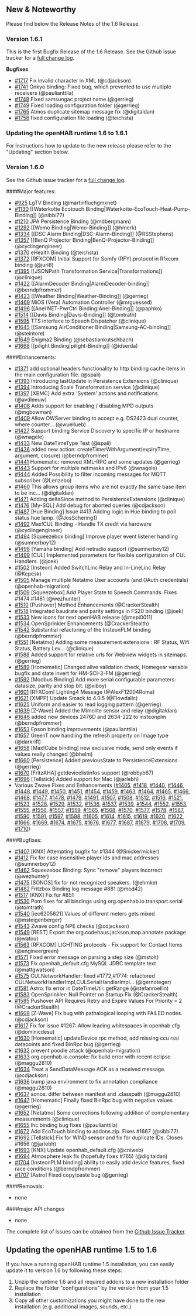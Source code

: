 ## New & Noteworthy

Please find below the Release Notes of the 1.6 Release.

### Version 1.6.1

This is the first Bugfix Release of the 1.6 Release. See the Github issue tracker for a [full change log](https://github.com/openhab/openhab/issues?q=milestone%3A1.6.1).

**Bugfixes**

- [#1717](https://github.com/openhab/openhab/pull/1717) Fix invalid character in XML (@cdjackson)
- [#1741](https://github.com/openhab/openhab/pull/1741) Onkyo binding: Fixed bug, which prevented to use multiple receivers (@paulianttila)
- [#1748](https://github.com/openhab/openhab/pull/1748) Fixed samsungac project name (@gerrieg)
- [#1749](https://github.com/openhab/openhab/pull/1749) Fixed loading configuration folder (@gerrieg)
- [#1765](https://github.com/openhab/openhab/pull/1765) Atmos duplicate sitemap message fix (@digitaldan)
- [#1758](https://github.com/openhab/openhab/pull/1758) fixed configuration file loading (@teichsta)

### Updating the openHAB runtime 1.6 to 1.6.1

For instructions how to update to the new release please refer to the "Updating" section below.

### Version 1.6.0

See the Github issue tracker for a [full change log](https://github.com/openhab/openhab/issues?milestone=5&page=1&state=closed).

####Major features:
- [#925](https://github.com/openhab/openhab/pull/925) LgTV Binding (@martinfluchgmxnet)
- [#1130](https://github.com/openhab/openhab/pull/1130) [[Waterkotte Ecotouch Binding|Waterkotte-EcoTouch-Heat-Pump-Binding]] (@sibbi77)
- [#1210](https://github.com/openhab/openhab/pull/1210) JPA Persistence Binding (@mdbergmann)
- [#1292](https://github.com/openhab/openhab/pull/1292) [[Wemo Binding|Wemo-Binding]] (@hmerk)
- [#1334](https://github.com/openhab/openhab/pull/1334) [[DSC Alarm Binding|DSC-Alarm-Binding]] (@RSStephens)
- [#1357](https://github.com/openhab/openhab/pull/1357) [[BenQ Projector Binding|BenQ-Projector-Binding]] (@cyclingengineer)
- [#1370](https://github.com/openhab/openhab/pull/1370) eHealth Binding (@teichsta)
- [#1372](https://github.com/openhab/openhab/pull/1372) [RFXCOM] Initial Support for Somfy (RFY) protocol in Rfxcom binding (@juri8)
- [#1395](https://github.com/openhab/openhab/pull/1395) [[JSONPath Transformation Service|Transformations]] (@clinique)
- [#1422](https://github.com/openhab/openhab/pull/1422) [[AlarmDecoder Binding|AlarmDecoder-binding]] (@berndpfrommer)
- [#1423](https://github.com/openhab/openhab/pull/1423) [[Weather Binding|Weather-Binding]] (@gerrieg)
- [#1469](https://github.com/openhab/openhab/pull/1469) MiOS (Vera) Automation Controller (@mrguessed)
- [#1496](https://github.com/openhab/openhab/pull/1496) [[Anel NET-PwrCtrl Binding|Anel-Binding]] (@paphko)
- [#1514](https://github.com/openhab/openhab/pull/1514) [[Davis Binding|Davis-Binding]] (@tomtrath)
- [#1595](https://github.com/openhab/openhab/pull/1595) TTS interface to Speech Dispatcher (@clinique)
- [#1645](https://github.com/openhab/openhab/pull/1645) [[Samsung AirConditioner Binding|Samsung-AC-binding]] (@steintore)
- [#1649](https://github.com/openhab/openhab/pull/1649) Enigma2 Binding (@sebastiankutschbach)
- [#1668](https://github.com/openhab/openhab/pull/1668) [[pilight Binding|pilight-Binding]] (@idserda)

####Enhancements:

- [#1371](https://github.com/openhab/openhab/pull/1371) add optional headers functionality to http binding cache items in the main configuration file. (@spali)
- [#1393](https://github.com/openhab/openhab/pull/1393) Introducing lastUpdate in Persistence Extensions (@clinique)
- [#1394](https://github.com/openhab/openhab/pull/1394) Introducing Scale Transformation service (@clinique)
- [#1397](https://github.com/openhab/openhab/pull/1397) [XBMC] Add extra 'System' actions and notifications. (@avdleeuw)
- [#1408](https://github.com/openhab/openhab/pull/1408) Adds support for enabling / disabling MPD outputs (@mgbowman)
- [#1409](https://github.com/openhab/openhab/pull/1409) Allow OWServer binding to accept e.g. DS2423 dual counter, where counter... (@wuellueb)
- [#1427](https://github.com/openhab/openhab/pull/1427) Support binding Service Discovery to specific IP or hostname (@wnagele)
- [#1433](https://github.com/openhab/openhab/pull/1433) New DateTimeType Test (@spali)
- [#1436](https://github.com/openhab/openhab/pull/1436) added new action: createTimerWithArgument(expiryTime, argument, closure) (@berndpfrommer)
- [#1441](https://github.com/openhab/openhab/pull/1441) Homematic: removed XML-RPC and some updates (@gerrieg)
- [#1443](https://github.com/openhab/openhab/pull/1443) Support for multiple netmasks and IPv6 (@wnagele)
- [#1444](https://github.com/openhab/openhab/pull/1444) Added Possibility to filter incoming messages for MQTT subscriber (@Lenzebo)
- [#1460](https://github.com/openhab/openhab/pull/1460) This allows group items who are not exactly the same base item to be inc... (@digitaldan)
- [#1471](https://github.com/openhab/openhab/pull/1471) Adding deltaSince method to PersistenceExtensions (@clinique)
- [#1476](https://github.com/openhab/openhab/pull/1476) [My-SQL] Add debug for aborted queries (@cdjackson)
- [#1487](https://github.com/openhab/openhab/pull/1487) [Hue Binding] Issue #413 Adding logic in Hue binding to poll status hue lamp. (@JosSchering1)
- [#1492](https://github.com/openhab/openhab/pull/1492) Max!CUL Binding - Handle TX credit via hardware (@cyclingengineer)
- [#1494](https://github.com/openhab/openhab/pull/1494) [Squeezebox binding] Improve player event listener handling (@sumnerboy12)
- [#1498](https://github.com/openhab/openhab/pull/1498) [Yamaha binding] Add netradio support (@sumnerboy12)
- [#1499](https://github.com/openhab/openhab/pull/1499) [CUL] Implemented parameters for flexible configuration of CUL Handlers. (@joek)
- [#1502](https://github.com/openhab/openhab/pull/1502) [Insteon] Added SwitchLinc Relay and In-LineLinc Relay (@Kepesk)
- [#1505](https://github.com/openhab/openhab/pull/1505) Manage multiple Netatmo User accounts (and OAuth credentials) (@openhab-migration)
- [#1509](https://github.com/openhab/openhab/pull/1509) [Squeezebox] Add Player State to Speech Commands. Fixes #1474 #1481 (@wezhunter)
- [#1510](https://github.com/openhab/openhab/pull/1510) [Pushover] Method Enhancements (@CrackerStealth)
- [#1518](https://github.com/openhab/openhab/pull/1518) Integrated baudrate and parity settings in FS20 binding (@joek)
- [#1533](https://github.com/openhab/openhab/pull/1533) New icons for next openHAB release (@mepi0011)
- [#1534](https://github.com/openhab/openhab/pull/1534) OpenSprinkler Enhancements (@CrackerStealth)
- [#1542](https://github.com/openhab/openhab/pull/1542) Substantial refactoring of the InsteonPLM binding (@berndpfrommer)
- [#1551](https://github.com/openhab/openhab/pull/1551) [Netatmo] Adding some measurement extensions : RF Status, Wifi Status, Battery Lev... (@clinique)
- [#1588](https://github.com/openhab/openhab/pull/1588) Added support for relative urls for Webview widgets in sitemaps. (@gerrieg)
- [#1589](https://github.com/openhab/openhab/pull/1589) [Homematic] Changed alive validation check, Homegear variable bugfix and state invert for HM-SCI-3-FM (@gerrieg)
- [#1592](https://github.com/openhab/openhab/pull/1592) [Modbus Binding] Add more serial configurable parameters: datasize, parity and stop bit. (@xiboy)
- [#1601](https://github.com/openhab/openhab/pull/1601) [RFXCom] Lighting4 Message (@AlexF12004Roma)
- [#1621](https://github.com/openhab/openhab/pull/1621) [XMPP] Update Smack to 4.0.5 (@Flowdalic)
- [#1625](https://github.com/openhab/openhab/pull/1625) Uniform and easier to read logging pattern (@gerrieg)
- [#1639](https://github.com/openhab/openhab/pull/1639) [Z-Wave] Added the Mimolite sensor and relay (@digitaldan)
- [#1646](https://github.com/openhab/openhab/pull/1646) added new devices 2476D and 2634-222 to insteonplm (@berndpfrommer)
- [#1653](https://github.com/openhab/openhab/pull/1653) Epson binding improvements (@paulianttila)
- [#1657](https://github.com/openhab/openhab/pull/1657) GreenT now handling the refresh property on Image type (@darkrift)
- [#1658](https://github.com/openhab/openhab/pull/1658) [Max!Cube binding] new exclusive mode, send only events if values really changed (@bhelm)
- [#1660](https://github.com/openhab/openhab/pull/1660) [Persistence] Added previousState to PersistenceExtensions (@gerrieg)
- [#1670](https://github.com/openhab/openhab/pull/1670) [FritzAHA] getdevicelistinfos support (@robbyb67)
- [#1696](https://github.com/openhab/openhab/pull/1696) [Tellstick] Added support for Mac (@jarlebh)
- Various Zwave Fixes and Enhancements ([#1405](https://github.com/openhab/openhab/pull/1405), [#1418](https://github.com/openhab/openhab/pull/1418), [#1440](https://github.com/openhab/openhab/pull/1440), [#1446](https://github.com/openhab/openhab/pull/1446), [#1448](https://github.com/openhab/openhab/pull/1448), [#1449](https://github.com/openhab/openhab/pull/1449), [#1450](https://github.com/openhab/openhab/pull/1450), [#1451](https://github.com/openhab/openhab/pull/1451), [#1454](https://github.com/openhab/openhab/pull/1454), [#1459](https://github.com/openhab/openhab/pull/1459), [#1463](https://github.com/openhab/openhab/pull/1463), [#1464](https://github.com/openhab/openhab/pull/1464), [#1465](https://github.com/openhab/openhab/pull/1465), [#1466](https://github.com/openhab/openhab/pull/1466), [#1468](https://github.com/openhab/openhab/pull/1468), [#1477](https://github.com/openhab/openhab/pull/1477), [#1478](https://github.com/openhab/openhab/pull/1478), [#1479](https://github.com/openhab/openhab/pull/1479), [#1491](https://github.com/openhab/openhab/pull/1491), [#1507](https://github.com/openhab/openhab/pull/1507), [#1508](https://github.com/openhab/openhab/pull/1508), [#1512](https://github.com/openhab/openhab/pull/1512), [#1516](https://github.com/openhab/openhab/pull/1516), [#1521](https://github.com/openhab/openhab/pull/1521), [#1523](https://github.com/openhab/openhab/pull/1523), [#1528](https://github.com/openhab/openhab/pull/1528), [#1529](https://github.com/openhab/openhab/pull/1529), [#1532](https://github.com/openhab/openhab/pull/1532), [#1536](https://github.com/openhab/openhab/pull/1536), [#1537](https://github.com/openhab/openhab/pull/1537), [#1539](https://github.com/openhab/openhab/pull/1539), [#1544](https://github.com/openhab/openhab/pull/1544), [#1552](https://github.com/openhab/openhab/pull/1552), [#1553](https://github.com/openhab/openhab/pull/1553), [#1555](https://github.com/openhab/openhab/pull/1555), [#1556](https://github.com/openhab/openhab/pull/1556), [#1557](https://github.com/openhab/openhab/pull/1557), [#1559](https://github.com/openhab/openhab/pull/1559), [#1565](https://github.com/openhab/openhab/pull/1565), [#1568](https://github.com/openhab/openhab/pull/1568), [#1570](https://github.com/openhab/openhab/pull/1570), [#1577](https://github.com/openhab/openhab/pull/1577), [#1578](https://github.com/openhab/openhab/pull/1578), [#1587](https://github.com/openhab/openhab/pull/1587), [#1590](https://github.com/openhab/openhab/pull/1590), [#1591](https://github.com/openhab/openhab/pull/1591), [#1597](https://github.com/openhab/openhab/pull/1597), [#1598](https://github.com/openhab/openhab/pull/1598), [#1605](https://github.com/openhab/openhab/pull/1605), [#1614](https://github.com/openhab/openhab/pull/1614), [#1615](https://github.com/openhab/openhab/pull/1615), [#1619](https://github.com/openhab/openhab/pull/1619), [#1620](https://github.com/openhab/openhab/pull/1620), [#1622](https://github.com/openhab/openhab/pull/1622), [#1666](https://github.com/openhab/openhab/pull/1666), [#1669](https://github.com/openhab/openhab/pull/1669), [#1674](https://github.com/openhab/openhab/pull/1674), [#1675](https://github.com/openhab/openhab/pull/1675), [#1676](https://github.com/openhab/openhab/pull/1676), [#1677](https://github.com/openhab/openhab/pull/1677), [#1687](https://github.com/openhab/openhab/pull/1687), [#1679](https://github.com/openhab/openhab/pull/1679), [#1708](https://github.com/openhab/openhab/pull/1708), [#1709](https://github.com/openhab/openhab/pull/1709), [#1710](https://github.com/openhab/openhab/pull/1710))

####Bugfixes:

- [#1407](https://github.com/openhab/openhab/pull/1407) [KNX] Attempting bugfix for #1344 (@Snickermicker)
- [#1412](https://github.com/openhab/openhab/pull/1412) Fix for case insensitive player ids and mac addresses (@sumnerboy12)
- [#1462](https://github.com/openhab/openhab/pull/1462) Squeezebox Binding: Sync "remove" players incorrect (@wezhunter)
- [#1475](https://github.com/openhab/openhab/pull/1475) [SONOS] fix for not recognized speakers. (@ehmke)
- [#1482](https://github.com/openhab/openhab/pull/1482) Fritzbox Binding log message #881 (@mod42)
- [#1517](https://github.com/openhab/openhab/pull/1517) [KNX] Fix for #851
- [#1530](https://github.com/openhab/openhab/pull/1530) Pom fixes for all bindings using org.openhab.io.transport.serial (@tomtrath)
- [#1540](https://github.com/openhab/openhab/pull/1540) [iec6205621] Values of different meters gets mixed (@msteigenberger)
- [#1543](https://github.com/openhab/openhab/pull/1543) Zwave config NPE checks (@cdjackson)
- [#1549](https://github.com/openhab/openhab/pull/1549) [REST] Export the org.codehaus.jackson.map.annotate package (@watou)
- [#1563](https://github.com/openhab/openhab/pull/1563) [RFXCOM] LIGHTING protocols - Fix support for Contact Items (@engineergreen)
- [#1571](https://github.com/openhab/openhab/pull/1571) Fixed error message on parsing a step size (@mstolt)
- [#1573](https://github.com/openhab/openhab/pull/1573) Fix openhab_default.cfg MySQL JDBC template text (@mattgwatson)
- [#1575](https://github.com/openhab/openhab/pull/1575) CULNetworkHandler: fixed #1772,#1774: refactored CULNetworkHandlerImpl,CULSerialHandlerImpl... (@gernoteger)
- [#1581](https://github.com/openhab/openhab/pull/1581) Astro: fix error in DateTimeUtil::getRange (@stefanroellin)
- [#1583](https://github.com/openhab/openhab/pull/1583) OpenSprinkler: Null Pointer on Startup Fix (@CrackerStealth)
- [#1585](https://github.com/openhab/openhab/pull/1585) Pushover API Requires Retry and Expire Values For Priority = 2 (@CrackerStealth)
- [#1608](https://github.com/openhab/openhab/pull/1608) [Z-Wave] Fix bug with pathalogical looping with FAILED nodes. (@cdjackson)
- [#1617](https://github.com/openhab/openhab/pull/1617) Fix for issue #1267: Allow leading whitespaces in openhab.cfg (@dominicdesu)
- [#1630](https://github.com/openhab/openhab/pull/1630) [Homematic] updateDevice rpc method, add missing ccu rssi datapoints and fixed BinRpc bug (@gerrieg)
- [#1632](https://github.com/openhab/openhab/pull/1632) prevent poodle attack (@openhab-migration)
- [#1633](https://github.com/openhab/openhab/pull/1633) org.openhab.io.console: fix build error with recent eclipse (@maggu2810)
- [#1634](https://github.com/openhab/openhab/pull/1634) Treat a SendDataMessage ACK as a received message. (@cdjackson)
- [#1636](https://github.com/openhab/openhab/pull/1636) bump java environment to fix annotation compliance (@maggu2810)
- [#1637](https://github.com/openhab/openhab/pull/1637) sonos: differ between manifest and .classpath (@maggu2810)
- [#1647](https://github.com/openhab/openhab/pull/1647) [Homematic] Finally fixed BinRpc bug with negative values (@gerrieg)
- [#1652](https://github.com/openhab/openhab/pull/1652) [Netatmo] Some corrections following addition of complementary measurements (@clinique)
- [#1655](https://github.com/openhab/openhab/pull/1655) Ihc binding bug fixes (@paulianttila)
- [#1672](https://github.com/openhab/openhab/pull/1672) Add EcoTouch binding to addons.zip. Fixes #1667 (@sibbi77)
- [#1692](https://github.com/openhab/openhab/pull/1692) [Tellstick] Fix for WIND sensor and fix for duplicate IDs. Closes #1656 (@jarlebh)
- [#1693](https://github.com/openhab/openhab/pull/1693) [KNX] Update openhab_default.cfg (@cniweb)
- [#1694](https://github.com/openhab/openhab/pull/1694) Atmosphere leak fix (hopefully fixes #765) (@digitaldan)
- [#1704](https://github.com/openhab/openhab/pull/1704) [InsteonPLM binding] ability to easily add device features, fixed race conditions (@berndpfrommer)
- [#1707](https://github.com/openhab/openhab/pull/1707) [Astro] Fixed copy/paste bug (@gerrieg)

####Removals:
* none

####major API changes
* none

The complete list of issues can be obtained from the [Github Issue Tracker](https://github.com/openhab/openhab/issues?direction=asc&labels=&milestone=4&page=1&sort=created&state=closed).

## Updating the openHAB runtime 1.5 to 1.6

If you have a running openHAB runtime 1.5 installation, you can easily update it to version 1.6 by following these steps:
 1. Unzip the runtime 1.6 and all required addons to a new installation folder
 1. Replace the folder "configurations" by the version from your 1.5 installation
 1. Copy all other customizations you might have done to the new installation (e.g. additional images, sounds, etc.)